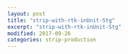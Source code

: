 ```yaml
---
layout: post
title: "strip-with-rtk-inUnit-Stg"
excerpt: "strip-with-rtk-inUnit-Stg"
modified: 2017-09-26
categories: strip-production
---
```

<br>
<div 
  class="apester-strip apester-element"
  is-mobile-only="false" 
  data-channel-tokens="58c551f76a67357e3b4aa943" 
  item-shape="roundSquare" 
  item-has-shadow="true" 
  item-size="medium" 
  item-text-color="black" 
  strip-background="transparent" 
  ></div><script async src="https://static.stg.apester.com/js/sdk/latest/apester-sdk.js"></script>
<br>

